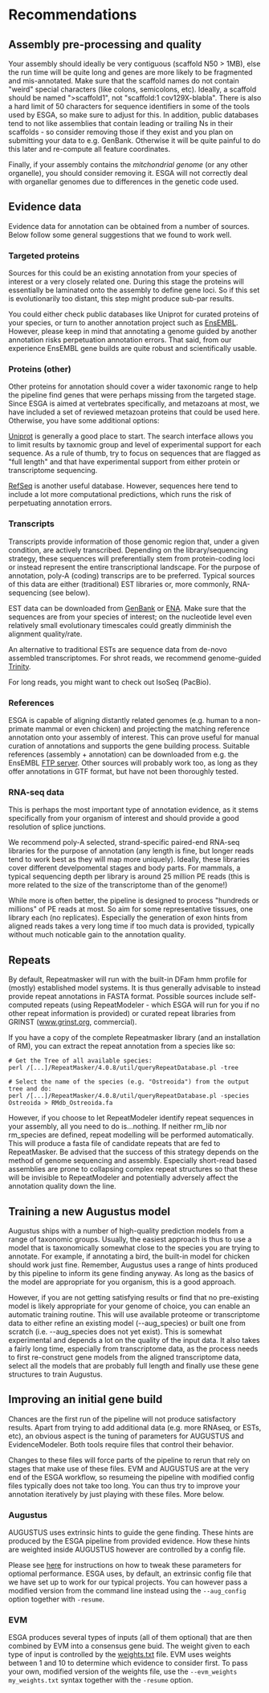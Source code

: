 # Recommendations

## Assembly pre-processing and quality

Your assembly should ideally be very contiguous (scaffold N50 > 1MB), else the run time will be quite long and genes are more likely to be fragmented and mis-annotated. Make sure that the scaffold names do not contain "weird" special characters (like colons, semicolons, etc). Ideally, a scaffold should be named ">scaffold1", not "scaffold:1 cov129X-blabla". There is also a hard limit of 50 characters for sequence identifiers in some of the tools used by ESGA, so make sure to adjust for this.
In addition, public databases tend to not like assemblies that contain leading or trailing Ns in their scaffolds - so consider removing those if they exist and you plan on submitting your data to e.g. GenBank. Otherwise it will be quite painful to do this later and re-compute all feature coordinates. 

Finally, if your assembly contains the *mitchondrial genome* (or any other organelle), you should consider removing it. ESGA will not correctly deal with organellar genomes due to differences in the genetic code used. 

## Evidence data 

Evidence data for annotation can be obtained from a number of sources. Below follow some general suggestions that we found to work well.

### Targeted proteins

Sources for this could be an existing annotation from your species of interest or a very closely related one. During this stage the proteins will essentially be laminated onto the assembly to define gene loci. So if this set is evolutionarily too distant, 
this step might produce sub-par results. 

You could either check public databases like Uniprot for curated proteins of your species, or turn to another annotation project such as [EnsEMBL](ftp://ftp.ensembl.org/pub/current_fasta/). However, please keep in mind
that annotating a genome guided by another annotation risks perpetuation annotation errors. That said, from our experience EnsEMBL gene builds are quite robust and scientifically usable.

### Proteins (other)

Other proteins for annotation should cover a wider taxonomic range to help the pipeline find genes that were perhaps missing from the targeted stage. Since ESGA is aimed at vertebrates specifically, and metazoans at most, we have included a set of reviewed
metazoan proteins that could be used here. Otherwise, you have some additional options:

[Uniprot](https://www.uniprot.org/) is generally a good place to start. The search interface allows you to limit results by taxnomic group and level of experimental support for 
each sequence. As a rule of thumb, try to focus on sequences that are flagged as "full length" and that have experimental support from either
protein or transcriptome sequencing. 

[RefSeq](https://www.ncbi.nlm.nih.gov/protein/) is another useful database. However, sequences here tend to include a lot more computational predictions,
which runs the risk of perpetuating annotation errors. 

### Transcripts

Transcripts provide information of those genomic region that, under a given condition, are actively transcribed. Depending on the library/sequencing strategy, these sequences will preferentially stem from protein-coding loci or instead represent the entire
transcriptional landscape. For the purpose of annotation, poly-A (coding) transcrips are to be preferred. Typical sources of this data are either (traditional) EST libraries or, more commonly, RNA-sequencing (see below). 

EST data can be downloaded from [GenBank](https://www.ncbi.nlm.nih.gov/nucleotide) or [ENA](https://www.ebi.ac.uk/ena). 
Make sure that the sequences are from your species of interest; on the nucleotide level even relatively small evolutionary timescales could
greatly dimminish the alignment quality/rate. 

An alternative to traditional ESTs are sequence data from de-novo assembled transcriptomes. For shrot reads, we recommend genome-guided [Trinity](https://github.com/trinityrnaseq/trinityrnaseq/wiki/Genome-Guided-Trinity-Transcriptome-Assembly). 

For long reads, you might want to check out IsoSeq (PacBio).

### References

ESGA is capable of aligning distantly related genomes (e.g. human to a non-primate mammal or even chicken) and projecting the matching reference annotation onto your assembly of interest. This can prove useful for manual curation of annotations and supports the gene building process. 
Suitable references (assembly + annotation) can be downloaded from e.g. the EnsEMBL [FTP server](http://ftp.ensembl.org/pub). Other sources will probably work too, as long as they offer annotations in GTF format, but have not been thoroughly tested.

### RNA-seq data

This is perhaps the most important type of annotation evidence, as it stems specifically from your organism of interest and should provide
a good resolution of splice junctions. 

We recommend poly-A selected, strand-specific paired-end RNA-seq libraries for the purpose of annotation (any length is fine, but longer reads tend to work best as they will map more uniquely). Ideally, these libraries cover different develpomental stages and body parts.
For mammals, a typical sequencing depth per library is around 25 million PE reads (this is more related to the size of the transcriptome than 
of the genome!)

While more is often better, the pipeline is designed to process "hundreds or millions" of PE reads at most. So aim for some representative tissues, one library each (no replicates). Especially the generation of exon hints from aligned
reads takes a very long time if too much data is provided, typically without much noticable gain to the annotation quality. 

## Repeats

By default, Repeatmasker will run with the built-in DFam hmm profile for (mostly) established model systems. It is thus generally advisable to instead provide 
repeat annotations in FASTA format. Possible sources include self-computed repeats (using RepeatModeler - which ESGA will run for you if no other repeat information is provided) or curated repeat libraries from 
GRINST (www.grinst.org, commercial). 

If you have a copy of the complete Repeatmasker library (and an installation of RM), you can extract the repeat annotation from a species like so: 

```
# Get the Tree of all available species: 
perl /[...]/RepeatMasker/4.0.8/util/queryRepeatDatabase.pl -tree

# Select the name of the species (e.g. "Ostreoida") from the output tree and do:
perl /[...]/RepeatMasker/4.0.8/util/queryRepeatDatabase.pl -species Ostreoida > RMdb_Ostreoida.fa
``` 

However, if you choose to let RepeatModeler identify repeat sequences in your assembly, all you need to do is...nothing. If neither rm_lib nor rm_species are defined, repeat modelling will be performed automatically. 
This will produce a fasta file of candidate repeats that are fed to RepeatMasker. Be advised that the success of this strategy depends on the method of genome sequencing and assembly. Especially short-read based assemblies are 
prone to collapsing complex repeat structures so that these will be invisible to RepeatModeler and potentially adversely affect the annotation quality down the line. 

## Training a new Augustus model

Augustus ships with a number of high-quality prediction models from a range of taxonomic groups. Usually, the easiest approach is thus to
use a model that is taxonomically somewhat close to the species you are trying to annotate. For example, if annotating a bird, the built-in model for
chicken should work just fine. Remember, Augustus uses a range of hints produced by this pipeline to inform its gene finding anyway. As long as the basics of
the model are appropriate for you organism, this is a good approach.

However, if you are not getting satisfying results or find that no pre-existing model is likely appropriate for your genome of choice, you can enable an
automatic training routine. This will use available proteome or transcriptome data to either refine an existing model (--aug_species) or built one from scratch 
(i.e. --aug_species does not yet exist). This is somewhat experimental and depends a lot on the quality of the input data. It also takes a fairly long time, especially from transcriptome data, as the process needs to first re-construct gene models from the aligned transcriptome data, select all the models that are probably
full length and finally use these gene structures to train Augustus. 

## Improving an initial gene build

Chances are the first run of the pipeline will not produce satisfactory results. Apart from trying to add additional data (e.g. more RNAseq, or ESTs, etc), an obvious
aspect is the tuning of parameters for AUGUSTUS and EvidenceModeler. Both tools require files that control their behavior. 

Changes to these files will force parts of the pipeline to rerun that rely on stages that make use of these files. EVM and AUGUSTUS are at the very end of the ESGA workflow, so resumeing the pipeline with
modified config files typically does not take too long. You can thus try to improve your annotation iteratively by just playing with these files. More below. 

### Augustus
AUGUSTUS uses extrinsic hints to guide the gene finding. These hints are produced by the ESGA pipeline from provided evidence. How these hints are weighted inside AUGUSTUS however are 
controlled by a config file. 

Please see [here](https://github.com/Gaius-Augustus/Augustus/blob/master/config/extrinsic/extrinsic.cfg) for instructions on how to tweak these parameters for optiomal performance. ESGA uses, by default,
an extrinsic config file that we have set up to work for our typical projects. You can however pass a modified version from the command line instead using the `--aug_config` option together with `-resume`. 

### EVM
ESGA produces several types of inputs (all of them optional) that are then combined by EVM into a consensus gene buid. The weight given to each type of input is controlled by the [weights.txt](../assets/evm/weights.txt) file. 
EVM uses weights between 1 and 10 to determine which evidence to consider first. To pass your own, modified version of the weights file, use the `--evm_weights my_weights.txt` syntax together with the `-resume` option. 
